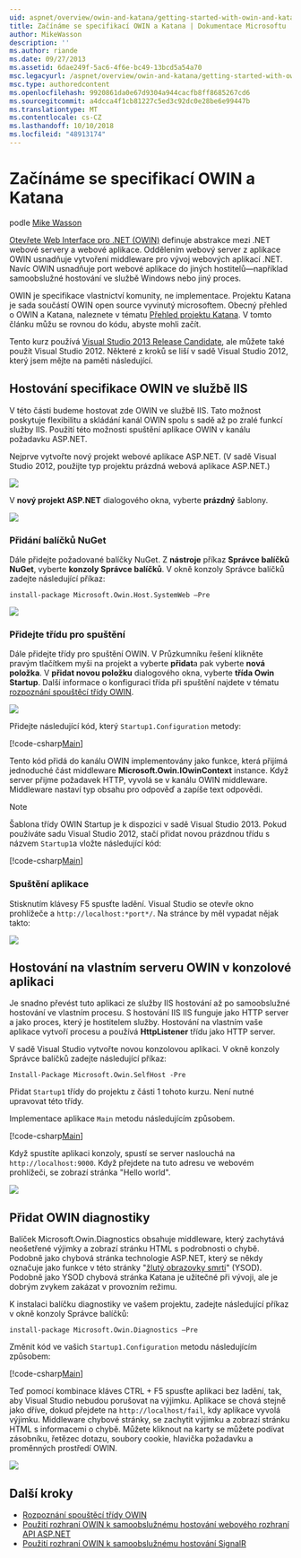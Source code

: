 ```yaml
---
uid: aspnet/overview/owin-and-katana/getting-started-with-owin-and-katana
title: Začínáme se specifikací OWIN a Katana | Dokumentace Microsoftu
author: MikeWasson
description: ''
ms.author: riande
ms.date: 09/27/2013
ms.assetid: 6dae249f-5ac6-4f6e-bc49-13bcd5a54a70
msc.legacyurl: /aspnet/overview/owin-and-katana/getting-started-with-owin-and-katana
msc.type: authoredcontent
ms.openlocfilehash: 9920861da0e67d9304a944cacfb8ff8685267cd6
ms.sourcegitcommit: a4dcca4f1cb81227c5ed3c92dc0e28be6e99447b
ms.translationtype: MT
ms.contentlocale: cs-CZ
ms.lasthandoff: 10/10/2018
ms.locfileid: "48913174"
---
```

<a name="getting-started-with-owin-and-katana"></a>Začínáme se specifikací OWIN a Katana
====================
podle [Mike Wasson](https://github.com/MikeWasson)

[Otevřete Web Interface pro .NET (OWIN)](http://owin.org/) definuje abstrakce mezi .NET webové servery a webové aplikace. Oddělením webový server z aplikace OWIN usnadňuje vytvoření middleware pro vývoj webových aplikací .NET. Navíc OWIN usnadňuje port webové aplikace do jiných hostitelů&#8212;například samoobslužné hostování ve službě Windows nebo jiný proces.

OWIN je specifikace vlastnictví komunity, ne implementace. Projektu Katana je sada součástí OWIN open source vyvinutý microsoftem. Obecný přehled o OWIN a Katana, naleznete v tématu [Přehled projektu Katana](an-overview-of-project-katana.md). V tomto článku můžu se rovnou do kódu, abyste mohli začít.

Tento kurz používá [Visual Studio 2013 Release Candidate](https://go.microsoft.com/fwlink/?LinkId=306566), ale můžete také použít Visual Studio 2012. Některé z kroků se liší v sadě Visual Studio 2012, který jsem mějte na paměti následující.

## <a name="host-owin-in-iis"></a>Hostování specifikace OWIN ve službě IIS

V této části budeme hostovat zde OWIN ve službě IIS. Tato možnost poskytuje flexibilitu a skládání kanál OWIN spolu s sadě až po zralé funkcí služby IIS. Použití této možnosti spuštění aplikace OWIN v kanálu požadavku ASP.NET.

Nejprve vytvořte nový projekt webové aplikace ASP.NET. (V sadě Visual Studio 2012, použijte typ projektu prázdná webová aplikace ASP.NET.)

![](getting-started-with-owin-and-katana/_static/image1.png)

V **nový projekt ASP.NET** dialogového okna, vyberte **prázdný** šablony.

![](getting-started-with-owin-and-katana/_static/image2.png)

### <a name="add-nuget-packages"></a>Přidání balíčků NuGet

Dále přidejte požadované balíčky NuGet. Z **nástroje** příkaz **Správce balíčků NuGet**, vyberte **konzoly Správce balíčků**. V okně konzoly Správce balíčků zadejte následující příkaz:

`install-package Microsoft.Owin.Host.SystemWeb –Pre`

![](getting-started-with-owin-and-katana/_static/image3.png)

### <a name="add-a-startup-class"></a>Přidejte třídu pro spuštění

Dále přidejte třídy pro spuštění OWIN. V Průzkumníku řešení klikněte pravým tlačítkem myši na projekt a vyberte **přidat**a pak vyberte **nová položka**. V **přidat novou položku** dialogového okna, vyberte **třída Owin Startup**. Další informace o konfiguraci třída při spuštění najdete v tématu [rozpoznání spouštěcí třídy OWIN](owin-startup-class-detection.md).

![](getting-started-with-owin-and-katana/_static/image4.png)

Přidejte následující kód, který `Startup1.Configuration` metody:

[!code-csharp[Main](getting-started-with-owin-and-katana/samples/sample1.cs?highlight=3)]

Tento kód přidá do kanálu OWIN implementovány jako funkce, která přijímá jednoduché část middleware **Microsoft.Owin.IOwinContext** instance. Když server přijme požadavek HTTP, vyvolá se v kanálu OWIN middleware. Middleware nastaví typ obsahu pro odpověď a zapíše text odpovědi.

> [!NOTE]
> Šablona třídy OWIN Startup je k dispozici v sadě Visual Studio 2013. Pokud používáte sadu Visual Studio 2012, stačí přidat novou prázdnou třídu s názvem `Startup1`a vložte následující kód:


[!code-csharp[Main](getting-started-with-owin-and-katana/samples/sample2.cs)]

### <a name="run-the-application"></a>Spuštění aplikace

Stisknutím klávesy F5 spusťte ladění. Visual Studio se otevře okno prohlížeče a `http://localhost:*port*/`. Na stránce by měl vypadat nějak takto:

![](getting-started-with-owin-and-katana/_static/image5.png)

## <a name="self-host-owin-in-a-console-application"></a>Hostování na vlastním serveru OWIN v konzolové aplikaci

Je snadno převést tuto aplikaci ze služby IIS hostování až po samoobslužné hostování ve vlastním procesu. S hostování IIS IIS funguje jako HTTP server a jako proces, který je hostitelem služby. Hostování na vlastním vaše aplikace vytvoří procesu a používá **HttpListener** třídu jako HTTP server.

V sadě Visual Studio vytvořte novou konzolovou aplikaci. V okně konzoly Správce balíčků zadejte následující příkaz:

`Install-Package Microsoft.Owin.SelfHost -Pre`

Přidat `Startup1` třídy do projektu z části 1 tohoto kurzu. Není nutné upravovat této třídy.

Implementace aplikace `Main` metodu následujícím způsobem.

[!code-csharp[Main](getting-started-with-owin-and-katana/samples/sample3.cs)]

Když spustíte aplikaci konzoly, spustí se server naslouchá na `http://localhost:9000`. Když přejdete na tuto adresu ve webovém prohlížeči, se zobrazí stránka "Hello world".

![](getting-started-with-owin-and-katana/_static/image6.png)

## <a name="add-owin-diagnostics"></a>Přidat OWIN diagnostiky

Balíček Microsoft.Owin.Diagnostics obsahuje middleware, který zachytává neošetřené výjimky a zobrazí stránku HTML s podrobnosti o chybě. Podobně jako chybová stránka technologie ASP.NET, který se někdy označuje jako funkce v této stránky "[žlutý obrazovky smrti](http://en.wikipedia.org/wiki/Yellow_Screen_of_Death#Yellow)" (YSOD). Podobně jako YSOD chybová stránka Katana je užitečné při vývoji, ale je dobrým zvykem zakázat v provozním režimu.

K instalaci balíčku diagnostiky ve vašem projektu, zadejte následující příkaz v okně konzoly Správce balíčků:

`install-package Microsoft.Owin.Diagnostics –Pre`

Změnit kód ve vašich `Startup1.Configuration` metodu následujícím způsobem:

[!code-csharp[Main](getting-started-with-owin-and-katana/samples/sample4.cs?highlight=4,9-12)]

Teď pomocí kombinace kláves CTRL + F5 spusťte aplikaci bez ladění, tak, aby Visual Studio nebudou porušovat na výjimku. Aplikace se chová stejně jako dříve, dokud přejdete na `http://localhost/fail`, kdy aplikace vyvolá výjimku. Middleware chybové stránky, se zachytit výjimku a zobrazí stránku HTML s informacemi o chybě. Můžete kliknout na karty se můžete podívat zásobníku, řetězec dotazu, soubory cookie, hlavička požadavku a proměnných prostředí OWIN.

![](getting-started-with-owin-and-katana/_static/image7.png)

## <a name="next-steps"></a>Další kroky

- [Rozpoznání spouštěcí třídy OWIN](owin-startup-class-detection.md)
- [Použití rozhraní OWIN k samoobslužnému hostování webového rozhraní API ASP.NET](../../../web-api/overview/hosting-aspnet-web-api/use-owin-to-self-host-web-api.md)
- [Použití rozhraní OWIN k samoobslužnému hostování SignalR](../../../signalr/overview/deployment/tutorial-signalr-self-host.md)
